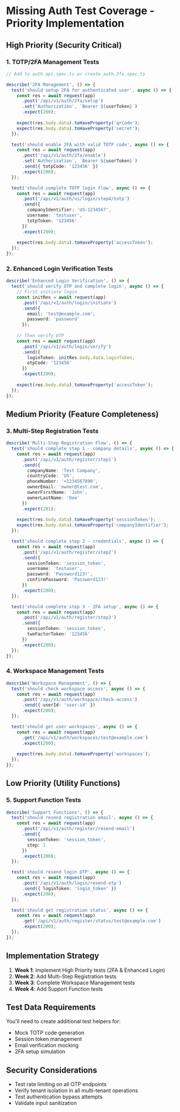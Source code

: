 # Missing Auth Test Coverage - Priority Implementation

## High Priority (Security Critical)

### 1. TOTP/2FA Management Tests
```typescript
// Add to auth.api.spec.ts or create auth.2fa.spec.ts

describe('2FA Management', () => {
  test('should setup 2FA for authenticated user', async () => {
    const res = await request(app)
      .post('/api/v1/auth/2fa/setup')
      .set('Authorization', `Bearer ${userToken}`)
      .expect(200);
    
    expect(res.body.data).toHaveProperty('qrCode');
    expect(res.body.data).toHaveProperty('secret');
  });

  test('should enable 2FA with valid TOTP code', async () => {
    const res = await request(app)
      .post('/api/v1/auth/2fa/enable')
      .set('Authorization', `Bearer ${userToken}`)
      .send({ totpCode: '123456' })
      .expect(200);
  });

  test('should complete TOTP login flow', async () => {
    const res = await request(app)
      .post('/api/v1/auth/ui/login/step4/totp')
      .send({
        companyIdentifier: 'US-1234567',
        username: 'testuser',
        totpToken: '123456'
      })
      .expect(200);
    
    expect(res.body.data).toHaveProperty('accessToken');
  });
});
```

### 2. Enhanced Login Verification Tests
```typescript
describe('Enhanced Login Verification', () => {
  test('should verify OTP and complete login', async () => {
    // First initiate login
    const initRes = await request(app)
      .post('/api/v1/auth/login/initiate')
      .send({
        email: 'test@example.com',
        password: 'password'
      });
    
    // Then verify OTP
    const res = await request(app)
      .post('/api/v1/auth/login/verify')
      .send({
        loginToken: initRes.body.data.loginToken,
        otpCode: '123456'
      })
      .expect(200);
    
    expect(res.body.data).toHaveProperty('accessToken');
  });
});
```

## Medium Priority (Feature Completeness)

### 3. Multi-Step Registration Tests
```typescript
describe('Multi-Step Registration Flow', () => {
  test('should complete step 1 - company details', async () => {
    const res = await request(app)
      .post('/api/v1/auth/register/step1')
      .send({
        companyName: 'Test Company',
        countryCode: 'US',
        phoneNumber: '+1234567890',
        ownerEmail: 'owner@test.com',
        ownerFirstName: 'John',
        ownerLastName: 'Doe'
      })
      .expect(201);
    
    expect(res.body.data).toHaveProperty('sessionToken');
    expect(res.body.data).toHaveProperty('companyIdentifier');
  });

  test('should complete step 2 - credentials', async () => {
    const res = await request(app)
      .post('/api/v1/auth/register/step2')
      .send({
        sessionToken: 'session_token',
        username: 'testuser',
        password: 'Password123!',
        confirmPassword: 'Password123!'
      })
      .expect(200);
  });

  test('should complete step 3 - 2FA setup', async () => {
    const res = await request(app)
      .post('/api/v1/auth/register/step3')
      .send({
        sessionToken: 'session_token',
        twoFactorToken: '123456'
      })
      .expect(200);
  });
});
```

### 4. Workspace Management Tests
```typescript
describe('Workspace Management', () => {
  test('should check workspace access', async () => {
    const res = await request(app)
      .post('/api/v1/auth/workspace/check-access')
      .send({ userId: 'user-id' })
      .expect(200);
  });

  test('should get user workspaces', async () => {
    const res = await request(app)
      .get('/api/v1/auth/workspaces/test@example.com')
      .expect(200);
    
    expect(res.body.data).toHaveProperty('workspaces');
  });
});
```

## Low Priority (Utility Functions)

### 5. Support Function Tests
```typescript
describe('Support Functions', () => {
  test('should resend registration email', async () => {
    const res = await request(app)
      .post('/api/v1/auth/register/resend-email')
      .send({
        sessionToken: 'session_token',
        step: 1
      })
      .expect(200);
  });

  test('should resend login OTP', async () => {
    const res = await request(app)
      .post('/api/v1/auth/login/resend-otp')
      .send({ loginToken: 'login_token' })
      .expect(200);
  });

  test('should get registration status', async () => {
    const res = await request(app)
      .get('/api/v1/auth/register/status/test@example.com')
      .expect(200);
  });
});
```

## Implementation Strategy

1. **Week 1**: Implement High Priority tests (2FA & Enhanced Login)
2. **Week 2**: Add Multi-Step Registration tests
3. **Week 3**: Complete Workspace Management tests
4. **Week 4**: Add Support Function tests

## Test Data Requirements

You'll need to create additional test helpers for:
- Mock TOTP code generation
- Session token management
- Email verification mocking
- 2FA setup simulation

## Security Considerations

- Test rate limiting on all OTP endpoints
- Verify tenant isolation in all multi-tenant operations
- Test authentication bypass attempts
- Validate input sanitization